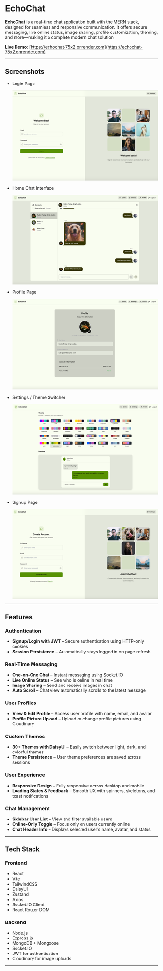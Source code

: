 # EchoChat

**EchoChat** is a real-time chat application built with the MERN stack, designed for seamless and responsive communication. It offers secure messaging, live online status, image sharing, profile customization, theming, and more—making it a complete modern chat solution.

**Live Demo**: [https://echochat-75x2.onrender.com](https://echochat-75x2.onrender.com)

---

## Screenshots

- Login Page
  
  ![](./assets/login_page.png)

- Home Chat Interface
  
  ![](./assets/home_page.png)

- Profile Page
  
  ![](./assets/profile_page.png)

- Settings / Theme Switcher
  
  ![](./assets/settings_page.png)

- Signup Page 
  
  ![](./assets/signup_page.png)

---

## Features

### Authentication

- **Signup/Login with JWT** – Secure authentication using HTTP-only cookies
- **Session Persistence** – Automatically stays logged in on page refresh

### Real-Time Messaging

- **One-on-One Chat** – Instant messaging using Socket.IO
- **Live Online Status** – See who is online in real time
- **Image Sharing** – Send and receive images in chat
- **Auto Scroll** – Chat view automatically scrolls to the latest message

### User Profiles

- **View & Edit Profile** – Access user profile with name, email, and avatar
- **Profile Picture Upload** – Upload or change profile pictures using Cloudinary

### Custom Themes

- **30+ Themes with DaisyUI** – Easily switch between light, dark, and colorful themes
- **Theme Persistence** – User theme preferences are saved across sessions

### User Experience

- **Responsive Design** – Fully responsive across desktop and mobile
- **Loading States & Feedback** – Smooth UX with spinners, skeletons, and toast notifications

### Chat Management

- **Sidebar User List** – View and filter available users
- **Online-Only Toggle** – Focus only on users currently online
- **Chat Header Info** – Displays selected user's name, avatar, and status

---

## Tech Stack

### Frontend

- React
- Vite
- TailwindCSS
- DaisyUI
- Zustand
- Axios
- Socket.IO Client
- React Router DOM

### Backend

- Node.js
- Express.js
- MongoDB + Mongoose
- Socket.IO
- JWT for authentication
- Cloudinary for image uploads

---

